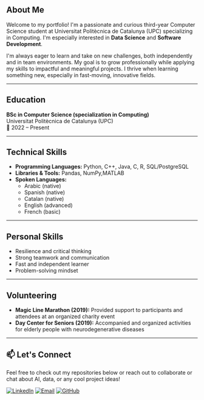 ## About Me
Welcome to my portfolio! I'm a passionate and curious third-year Computer Science student at Universitat Politècnica de Catalunya (UPC) specializing in Computing. I'm especially interested in **Data Science** and **Software Development**.

I'm always eager to learn and take on new challenges, both independently and in team environments. My goal is to grow professionally while applying my skills to impactful and meaningful projects. I thrive when learning something new, especially in fast-moving, innovative fields.

---

## Education

**BSc in Computer Science (specialization in Computing)**  
Universitat Politècnica de Catalunya (UPC)  
📍 2022 – Present

---

## Technical Skills

- **Programming Languages:** Python, C++, Java, C, R, SQL/PostgreSQL 
- **Libraries & Tools:** Pandas, NumPy,MATLAB
- **Spoken Languages:**  
  - Arabic (native)  
  - Spanish (native)  
  - Catalan (native)  
  - English (advanced)  
  - French (basic)

---

## Personal Skills

- Resilience and critical thinking  
- Strong teamwork and communication  
- Fast and independent learner  
- Problem-solving mindset  

---

## Volunteering

- **Magic Line Marathon (2019):** Provided support to participants and attendees at an organized charity event  
- **Day Center for Seniors (2019):** Accompanied and organized activities for elderly people with neurodegenerative diseases  

---

## 📫 Let's Connect

Feel free to check out my repositories below or reach out to collaborate or chat about AI, data, or any cool project ideas!

[![LinkedIn](https://img.shields.io/badge/LinkedIn-HalaAlkhatibAlachram-blue)](https://www.linkedin.com/in/hala-alkhatib-alachram)
[![Email](https://img.shields.io/badge/Email-hsak2400@gmail.com-informational)](mailto:hsak2400@gmail.com)
[![GitHub](https://img.shields.io/badge/GitHub-HalaAlkhatib--81-black?logo=github)](https://github.com/HalaAlkhatib-81)



